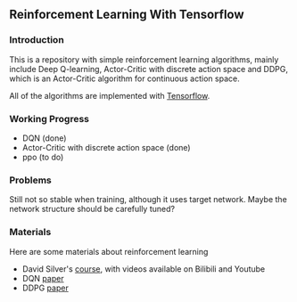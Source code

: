 ## Reinforcement Learning With Tensorflow

### Introduction
This is a repository with simple reinforcement learning algorithms, mainly
include Deep Q-learning, Actor-Critic with discrete action space and DDPG, which is
an Actor-Critic algorithm for continuous action space.

All of the algorithms are implemented with [Tensorflow](https://www.tensorflow.org/).

### Working Progress

- DQN (done)
- Actor-Critic with discrete action space (done)
- ppo (to do)

### Problems
Still not so stable when training, although it uses target network. Maybe
the network structure should be carefully tuned?

### Materials

Here are some materials about reinforcement learning
- David Silver's [course](http://www0.cs.ucl.ac.uk/staff/d.silver/web/Teaching.html), 
with videos available on Bilibili and Youtube
- DQN [paper](https://arxiv.org/abs/1312.5602)
- DDPG [paper](https://arxiv.org/abs/1509.02971)
